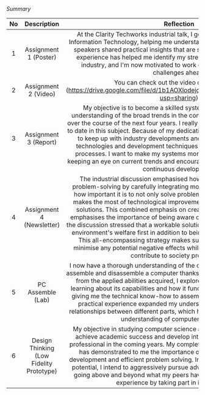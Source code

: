 *Summary*

| No | Description | Reflection |
| :---: | :---: | :---: |
| 1 | Assignment 1 (Poster) | At the Clarity Techworks industrial talk, I got a glimpse into the world of Information Technology, helping me understand my future career better. The speakers shared practical insights that are shaping my path forward. This experience has helped me identify my strengths and weaknesses in the industry, and I'm now motivated to work on improving myself for the challenges ahead. |
| 2 | Assignment 2 (Video) |  You can check out the video of our visit here: (https://drive.google.com/file/d/1b1AOXlodejqZw1LEypilv7YbPJhb82tX/view?usp=sharing)|
| 3 | Assignment 3 (Report) |My objective is to become a skilled system developer with a strong understanding of the broad trends in the constantly changing tech industry over the course of the next four years. I really think that it's important to be up to date in this subject. Because of my dedication to lifelong learning, I am able to keep up with industry developments and can easily incorporate new technologies and development techniques into my system development processes. I want to make my systems more flexible and long-lasting by keeping an eye on current trends and encouraging a culture of innovation and continuous development. |
| 4 | Assignment 4 (Newsletter) | The industrial discussion emphasised how important it is to approach problem-solving by carefully integrating modern technology. It underlined how important it is to not only solve problems but also do so in a way that makes the most of technological improvements to improve and streamline solutions. This combined emphasis on creativity and careful application emphasises the importance of being aware of possible outcomes. Crucially, the discussion stressed that a workable solution needs to put people's and the environment's welfare first in addition to being economical and productive. This all-encompassing strategy makes sure that technical innovations minimise any potential negative effects while ensuring that they positively contribute to society progression. |
| 5 | PC Assemble (Lab) | I now have a thorough understanding of the complex procedures required to assemble and disassemble a computer thanks to the PC assembly class. Apart from the applied abilities acquired, I explored the nuances of every part, learning about its capabilities and how it functions as a whole. In addition to giving me the technical know-how to assemble and disassemble a PC, this practical experience expanded my understanding of the functions and relationships between different parts, which helped me get a comprehensive understanding of computer architecture. |
| 6 | Design Thinking (Low Fidelity Prototype) | My objective in studying computer science and software engineering is to achieve academic success and develop into a cutting-edge, marketable professional in the coming years. My completion of a design thinking project has demonstrated to me the importance of this approach to character development and efficient problem solving. In order to maximise my industry potential, I intend to aggressively pursue advanced knowledge on my own, going above and beyond what my peers have to offer, and get real-world experience by taking part in industrial trips. |
